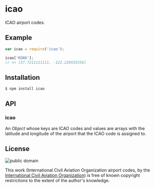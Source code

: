 # icao

ICAO airport codes.

## Example

``` javascript
var icao = require('icao');

icao['KOAK'];
// => [37.7211111111, -122.220555556]
```

## Installation

``` javascript
$ npm install icao
```

## API

### icao

An _Object_ whose keys are ICAO codes and values are arrays with the latitude
and longitude of the airport that the ICAO code is assigned to.

## License

![public domain](http://i.creativecommons.org/p/mark/1.0/88x31.png)

This work (International Civil Aviation Organization airport codes, by the
[International Civil Aviation Organization](http://www.icao.int/)) is free of
known copyright restrictions to the extent of the author's knowledge.